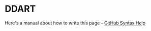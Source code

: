 # DDART

Here's a manual about how to write this page - [GitHub Syntax Help](https://help.github.com/articles/basic-writing-and-formatting-syntax/)
